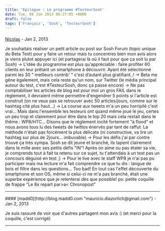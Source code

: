 ```yaml
---
title: 'Epilogue : Le programme #TesteurSosh'
date: Tue, 08 Jan 2013 08:27:05 +0000
draft: false
tags: ['Français', 'Sosh', 'TesteurSosh']
---
```



#### 
[Nicolas](http://blog.ibremen.fr/ "IBremen@gmail.com") - <time datetime="2013-01-08 11:05:00">Jan 2, 2013</time>

Je souhaitais réaliser un petit article ou post sur Sosh Forum (topic unique du Beta Test) pour y faire un retour mais tu concentres bien mon avis alors je viens plutot appuyer ici (et partagerai là où il faut pour que ça soit lu par Sosh) -> L'idée du programme est plus qu’appréciable : faire profiter 60 clients en leur prêtant un smartphone à découvrir. Ayant été sélectionné parmi les 30 " meilleurs contrib' " c'est d’autant plus gratifiant..! -> Beta me gêne également, mais cela reste qu'un nom, sur Twitter (le média principal autour du test, c'est #TesteurSosh, donc ça passe encore) -> Ne pas comptabiliser les articles de blog est pour moi un gros FAIL dans le règlement, il devraient même permettre d'engendrer 5 points si l'article est construit (on ne veux pas se retrouver avec 50 articles/jours, comme sur le hashtag cité plus haut...) -> La course aux tweets m'a un peu horripilé c'est vrai... Mais dans l'ensemble les testeurs ont quand même joué le jeu, certes un peu trop et clairement pour être dans le top 20 mais cela restait dans le thême : WP8/HTC... Disons que le réglement incité fortement "à flood" et nous avons tous lu des tweets de twittos énervés par tant de raffut. La méthode n'était pas forcément la plus délicate (ni constructive, va lire un hashtag sur plus de 2jours... imbuvable) -> Pour les défis j'ai par contre trouvé ça très sympa. Sosh se dit jeune et branché, ils tapent clairement dans le mille avec ses petits défis "IN"! Après on aime ou pas étaler sa vie, je comprends tout à fait ta retenu sur ce sujet, tu t'attendais à un test pas un concours déguisé en test ;) -> Pour le live avec le staff WP8 je n'ai pas pu participer mais ma lecture m'a fait comprendre ce que tu dis : langue de bois et filtre dans les questions... Too bad! En tout cas l'effet découverte du smartphone et son OS, même si celui-ci ne m'a pas branché, était une superbe expérience que je retenterai dès que possible! ps: petite coquille de frappe "Le 8x repart par>a< Chronopost"
<hr />
#### 
[madd0](http://blog.madd0.com "mauricio.diazorlich@gmail.com") - <time datetime="2013-01-08 11:23:00">Jan 2, 2013</time>

Je suis rassuré de voir que d'autres partagent mon avis :) (et merci pour la coquille, c'est corrigé)
<hr />
